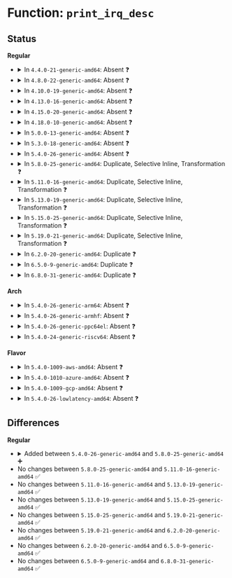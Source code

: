 # Function: <code>print_irq_desc</code>

## Status
<b>Regular</b>
<ul>
<li>
<details>
<summary>In <code>4.4.0-21-generic-amd64</code>: Absent ❓</summary>

```json
{
  "name": "print_irq_desc",
  "collision_type": "Static Duplication",
  "inline_type": "Full",
  "funcs": [
    {
      "addr": 18446744071579739590,
      "name": "print_irq_desc",
      "external": false,
      "loc": "kernel/irq/debug.h:12",
      "file": "kernel/irq/handle.c",
      "inline": "declared, inlined",
      "caller_inline": [
        "kernel/irq/handle.c:handle_bad_irq"
      ],
      "caller_func": []
    },
    {
      "addr": 18446744071579757488,
      "name": "print_irq_desc",
      "external": false,
      "loc": "kernel/irq/debug.h:12",
      "file": "kernel/irq/dummychip.c",
      "inline": "declared, inlined",
      "caller_inline": [
        "kernel/irq/dummychip.c:ack_bad"
      ],
      "caller_func": []
    }
  ],
  "symbols": []
}
```
</details>
</li>
<li>
<details>
<summary>In <code>4.8.0-22-generic-amd64</code>: Absent ❓</summary>

```json
{
  "name": "print_irq_desc",
  "collision_type": "Static Duplication",
  "inline_type": "Full",
  "funcs": [
    {
      "addr": 18446744071579761542,
      "name": "print_irq_desc",
      "external": false,
      "loc": "kernel/irq/debug.h:12",
      "file": "kernel/irq/handle.c",
      "inline": "declared, inlined",
      "caller_inline": [
        "kernel/irq/handle.c:handle_bad_irq"
      ],
      "caller_func": []
    },
    {
      "addr": 18446744071579780400,
      "name": "print_irq_desc",
      "external": false,
      "loc": "kernel/irq/debug.h:12",
      "file": "kernel/irq/dummychip.c",
      "inline": "declared, inlined",
      "caller_inline": [
        "kernel/irq/dummychip.c:ack_bad"
      ],
      "caller_func": []
    }
  ],
  "symbols": []
}
```
</details>
</li>
<li>
<details>
<summary>In <code>4.10.0-19-generic-amd64</code>: Absent ❓</summary>

```json
{
  "name": "print_irq_desc",
  "collision_type": "Static Duplication",
  "inline_type": "Full",
  "funcs": [
    {
      "addr": 18446744071579788566,
      "name": "print_irq_desc",
      "external": false,
      "loc": "kernel/irq/debug.h:12",
      "file": "kernel/irq/handle.c",
      "inline": "declared, inlined",
      "caller_inline": [
        "kernel/irq/handle.c:handle_bad_irq"
      ],
      "caller_func": []
    },
    {
      "addr": 18446744071579807184,
      "name": "print_irq_desc",
      "external": false,
      "loc": "kernel/irq/debug.h:12",
      "file": "kernel/irq/dummychip.c",
      "inline": "declared, inlined",
      "caller_inline": [
        "kernel/irq/dummychip.c:ack_bad"
      ],
      "caller_func": []
    }
  ],
  "symbols": []
}
```
</details>
</li>
<li>
<details>
<summary>In <code>4.13.0-16-generic-amd64</code>: Absent ❓</summary>

```json
{
  "name": "print_irq_desc",
  "collision_type": "Static Duplication",
  "inline_type": "Full",
  "funcs": [
    {
      "addr": 18446744071579786086,
      "name": "print_irq_desc",
      "external": false,
      "loc": "kernel/irq/debug.h:12",
      "file": "kernel/irq/handle.c",
      "inline": "declared, inlined",
      "caller_inline": [
        "kernel/irq/handle.c:handle_bad_irq"
      ],
      "caller_func": []
    },
    {
      "addr": 18446744071579804816,
      "name": "print_irq_desc",
      "external": false,
      "loc": "kernel/irq/debug.h:12",
      "file": "kernel/irq/dummychip.c",
      "inline": "declared, inlined",
      "caller_inline": [
        "kernel/irq/dummychip.c:ack_bad"
      ],
      "caller_func": []
    }
  ],
  "symbols": []
}
```
</details>
</li>
<li>
<details>
<summary>In <code>4.15.0-20-generic-amd64</code>: Absent ❓</summary>

```json
{
  "name": "print_irq_desc",
  "collision_type": "Static Duplication",
  "inline_type": "Full",
  "funcs": [
    {
      "addr": 18446744071579819446,
      "name": "print_irq_desc",
      "external": false,
      "loc": "kernel/irq/debug.h:13",
      "file": "kernel/irq/handle.c",
      "inline": "declared, inlined",
      "caller_inline": [
        "kernel/irq/handle.c:handle_bad_irq"
      ],
      "caller_func": []
    },
    {
      "addr": 18446744071579838870,
      "name": "print_irq_desc",
      "external": false,
      "loc": "kernel/irq/debug.h:13",
      "file": "kernel/irq/dummychip.c",
      "inline": "declared, inlined",
      "caller_inline": [
        "kernel/irq/dummychip.c:ack_bad"
      ],
      "caller_func": []
    }
  ],
  "symbols": []
}
```
</details>
</li>
<li>
<details>
<summary>In <code>4.18.0-10-generic-amd64</code>: Absent ❓</summary>

```json
{
  "name": "print_irq_desc",
  "collision_type": "Static Duplication",
  "inline_type": "Full",
  "funcs": [
    {
      "addr": 18446744071579853354,
      "name": "print_irq_desc",
      "external": false,
      "loc": "kernel/irq/debug.h:11",
      "file": "kernel/irq/handle.c",
      "inline": "declared, inlined",
      "caller_inline": [
        "kernel/irq/handle.c:handle_bad_irq"
      ],
      "caller_func": []
    },
    {
      "addr": 18446744071579872752,
      "name": "print_irq_desc",
      "external": false,
      "loc": "kernel/irq/debug.h:11",
      "file": "kernel/irq/dummychip.c",
      "inline": "declared, inlined",
      "caller_inline": [
        "kernel/irq/dummychip.c:ack_bad"
      ],
      "caller_func": []
    }
  ],
  "symbols": []
}
```
</details>
</li>
<li>
<details>
<summary>In <code>5.0.0-13-generic-amd64</code>: Absent ❓</summary>

```json
{
  "name": "print_irq_desc",
  "collision_type": "Static Duplication",
  "inline_type": "Full",
  "funcs": [
    {
      "addr": 18446744071579900314,
      "name": "print_irq_desc",
      "external": false,
      "loc": "kernel/irq/debug.h:11",
      "file": "kernel/irq/handle.c",
      "inline": "declared, inlined",
      "caller_inline": [
        "kernel/irq/handle.c:handle_bad_irq"
      ],
      "caller_func": []
    },
    {
      "addr": 18446744071579919792,
      "name": "print_irq_desc",
      "external": false,
      "loc": "kernel/irq/debug.h:11",
      "file": "kernel/irq/dummychip.c",
      "inline": "declared, inlined",
      "caller_inline": [
        "kernel/irq/dummychip.c:ack_bad"
      ],
      "caller_func": []
    }
  ],
  "symbols": []
}
```
</details>
</li>
<li>
<details>
<summary>In <code>5.3.0-18-generic-amd64</code>: Absent ❓</summary>

```json
{
  "name": "print_irq_desc",
  "collision_type": "Static Duplication",
  "inline_type": "Full",
  "funcs": [
    {
      "addr": 18446744071579935146,
      "name": "print_irq_desc",
      "external": false,
      "loc": "kernel/irq/debug.h:11",
      "file": "kernel/irq/handle.c",
      "inline": "declared, inlined",
      "caller_inline": [
        "kernel/irq/handle.c:handle_bad_irq"
      ],
      "caller_func": []
    },
    {
      "addr": 18446744071579958128,
      "name": "print_irq_desc",
      "external": false,
      "loc": "kernel/irq/debug.h:11",
      "file": "kernel/irq/dummychip.c",
      "inline": "declared, inlined",
      "caller_inline": [
        "kernel/irq/dummychip.c:ack_bad"
      ],
      "caller_func": []
    }
  ],
  "symbols": []
}
```
</details>
</li>
<li>
<details>
<summary>In <code>5.4.0-26-generic-amd64</code>: Absent ❓</summary>

```json
{
  "name": "print_irq_desc",
  "collision_type": "Static Duplication",
  "inline_type": "Full",
  "funcs": [
    {
      "addr": 18446744071579985274,
      "name": "print_irq_desc",
      "external": false,
      "loc": "kernel/irq/debug.h:11",
      "file": "kernel/irq/handle.c",
      "inline": "declared, inlined",
      "caller_inline": [
        "kernel/irq/handle.c:handle_bad_irq"
      ],
      "caller_func": []
    },
    {
      "addr": 18446744071580007920,
      "name": "print_irq_desc",
      "external": false,
      "loc": "kernel/irq/debug.h:11",
      "file": "kernel/irq/dummychip.c",
      "inline": "declared, inlined",
      "caller_inline": [
        "kernel/irq/dummychip.c:ack_bad"
      ],
      "caller_func": []
    }
  ],
  "symbols": []
}
```
</details>
</li>
<li>
<details>
<summary>In <code>5.8.0-25-generic-amd64</code>: Duplicate, Selective Inline, Transformation ❓</summary>

```c
void print_irq_desc(unsigned int irq, struct irq_desc * desc)
```

```json
{
  "name": "print_irq_desc",
  "collision_type": "Static Duplication",
  "inline_type": "Selective",
  "funcs": [
    {
      "addr": 0,
      "name": "print_irq_desc",
      "external": false,
      "loc": "kernel/irq/debug.h:11",
      "file": "kernel/irq/handle.c",
      "inline": "seen, unknown",
      "caller_inline": [],
      "caller_func": [
        "kernel/irq/handle.c:handle_bad_irq"
      ]
    },
    {
      "addr": 18446744071580057888,
      "name": "print_irq_desc",
      "external": false,
      "loc": "kernel/irq/debug.h:11",
      "file": "kernel/irq/dummychip.c",
      "inline": "declared, inlined",
      "caller_inline": [
        "kernel/irq/dummychip.c:ack_bad"
      ],
      "caller_func": []
    }
  ],
  "symbols": [
    {
      "addr": 18446744071580033392,
      "name": "print_irq_desc",
      "section": ".text",
      "bind": "STB_LOCAL",
      "size": 45
    },
    {
      "addr": 18446744071580034273,
      "name": "print_irq_desc.cold",
      "section": ".text",
      "bind": "STB_LOCAL",
      "size": 397
    }
  ]
}
```
</details>
</li>
<li>
<details>
<summary>In <code>5.11.0-16-generic-amd64</code>: Duplicate, Selective Inline, Transformation ❓</summary>

```c
void print_irq_desc(unsigned int irq, struct irq_desc * desc)
```

```json
{
  "name": "print_irq_desc",
  "collision_type": "Static Duplication",
  "inline_type": "Selective",
  "funcs": [
    {
      "addr": 0,
      "name": "print_irq_desc",
      "external": false,
      "loc": "kernel/irq/debug.h:11",
      "file": "kernel/irq/handle.c",
      "inline": "seen, unknown",
      "caller_inline": [],
      "caller_func": [
        "kernel/irq/handle.c:handle_bad_irq"
      ]
    },
    {
      "addr": 18446744071580040192,
      "name": "print_irq_desc",
      "external": false,
      "loc": "kernel/irq/debug.h:11",
      "file": "kernel/irq/dummychip.c",
      "inline": "declared, inlined",
      "caller_inline": [
        "kernel/irq/dummychip.c:ack_bad"
      ],
      "caller_func": []
    }
  ],
  "symbols": [
    {
      "addr": 18446744071580016976,
      "name": "print_irq_desc",
      "section": ".text",
      "bind": "STB_LOCAL",
      "size": 45
    },
    {
      "addr": 18446744071591302545,
      "name": "print_irq_desc.cold",
      "section": ".text",
      "bind": "STB_LOCAL",
      "size": 397
    }
  ]
}
```
</details>
</li>
<li>
<details>
<summary>In <code>5.13.0-19-generic-amd64</code>: Duplicate, Selective Inline, Transformation ❓</summary>

```c
void print_irq_desc(unsigned int irq, struct irq_desc * desc)
```

```json
{
  "name": "print_irq_desc",
  "collision_type": "Static Duplication",
  "inline_type": "Selective",
  "funcs": [
    {
      "addr": 0,
      "name": "print_irq_desc",
      "external": false,
      "loc": "kernel/irq/debug.h:11",
      "file": "kernel/irq/handle.c",
      "inline": "seen, unknown",
      "caller_inline": [],
      "caller_func": [
        "kernel/irq/handle.c:handle_bad_irq"
      ]
    },
    {
      "addr": 18446744071580041040,
      "name": "print_irq_desc",
      "external": false,
      "loc": "kernel/irq/debug.h:11",
      "file": "kernel/irq/dummychip.c",
      "inline": "declared, inlined",
      "caller_inline": [
        "kernel/irq/dummychip.c:ack_bad"
      ],
      "caller_func": []
    }
  ],
  "symbols": [
    {
      "addr": 18446744071580017760,
      "name": "print_irq_desc",
      "section": ".text",
      "bind": "STB_LOCAL",
      "size": 45
    },
    {
      "addr": 18446744071591245388,
      "name": "print_irq_desc.cold",
      "section": ".text",
      "bind": "STB_LOCAL",
      "size": 397
    }
  ]
}
```
</details>
</li>
<li>
<details>
<summary>In <code>5.15.0-25-generic-amd64</code>: Duplicate, Selective Inline, Transformation ❓</summary>

```c
void print_irq_desc(unsigned int irq, struct irq_desc * desc)
```

```json
{
  "name": "print_irq_desc",
  "collision_type": "Static Duplication",
  "inline_type": "Selective",
  "funcs": [
    {
      "addr": 0,
      "name": "print_irq_desc",
      "external": false,
      "loc": "kernel/irq/debug.h:11",
      "file": "kernel/irq/handle.c",
      "inline": "seen, unknown",
      "caller_inline": [],
      "caller_func": [
        "kernel/irq/handle.c:handle_bad_irq"
      ]
    },
    {
      "addr": 18446744071580173616,
      "name": "print_irq_desc",
      "external": false,
      "loc": "kernel/irq/debug.h:11",
      "file": "kernel/irq/dummychip.c",
      "inline": "declared, inlined",
      "caller_inline": [
        "kernel/irq/dummychip.c:ack_bad"
      ],
      "caller_func": []
    }
  ],
  "symbols": [
    {
      "addr": 18446744071580150016,
      "name": "print_irq_desc",
      "section": ".text",
      "bind": "STB_LOCAL",
      "size": 45
    },
    {
      "addr": 18446744071592137914,
      "name": "print_irq_desc.cold",
      "section": ".text",
      "bind": "STB_LOCAL",
      "size": 397
    }
  ]
}
```
</details>
</li>
<li>
<details>
<summary>In <code>5.19.0-21-generic-amd64</code>: Duplicate, Selective Inline, Transformation ❓</summary>

```c
void print_irq_desc(unsigned int irq, struct irq_desc * desc)
```

```json
{
  "name": "print_irq_desc",
  "collision_type": "Static Duplication",
  "inline_type": "Selective",
  "funcs": [
    {
      "addr": 0,
      "name": "print_irq_desc",
      "external": false,
      "loc": "kernel/irq/debug.h:11",
      "file": "kernel/irq/handle.c",
      "inline": "seen, unknown",
      "caller_inline": [],
      "caller_func": [
        "kernel/irq/handle.c:handle_bad_irq"
      ]
    },
    {
      "addr": 18446744071580320768,
      "name": "print_irq_desc",
      "external": false,
      "loc": "kernel/irq/debug.h:11",
      "file": "kernel/irq/dummychip.c",
      "inline": "declared, inlined",
      "caller_inline": [
        "kernel/irq/dummychip.c:ack_bad"
      ],
      "caller_func": []
    }
  ],
  "symbols": [
    {
      "addr": 18446744071580294912,
      "name": "print_irq_desc",
      "section": ".text",
      "bind": "STB_LOCAL",
      "size": 64
    },
    {
      "addr": 18446744071593908663,
      "name": "print_irq_desc.cold",
      "section": ".text",
      "bind": "STB_LOCAL",
      "size": 424
    }
  ]
}
```
</details>
</li>
<li>
<details>
<summary>In <code>6.2.0-20-generic-amd64</code>: Duplicate ❓</summary>

```c
void print_irq_desc(unsigned int irq, struct irq_desc * desc)
```

```json
{
  "name": "print_irq_desc",
  "collision_type": "Static Duplication",
  "inline_type": "No",
  "funcs": [
    {
      "addr": 18446744071580505952,
      "name": "print_irq_desc",
      "external": false,
      "loc": "kernel/irq/debug.h:11",
      "file": "kernel/irq/handle.c",
      "inline": "seen, unknown",
      "caller_inline": [],
      "caller_func": [
        "kernel/irq/handle.c:handle_bad_irq"
      ]
    },
    {
      "addr": 18446744071580535056,
      "name": "print_irq_desc",
      "external": false,
      "loc": "kernel/irq/debug.h:11",
      "file": "kernel/irq/dummychip.c",
      "inline": "seen, unknown",
      "caller_inline": [],
      "caller_func": [
        "kernel/irq/dummychip.c:ack_bad"
      ]
    }
  ],
  "symbols": [
    {
      "addr": 18446744071580505952,
      "name": "print_irq_desc",
      "section": ".text",
      "bind": "STB_LOCAL",
      "size": 541
    },
    {
      "addr": 18446744071580535056,
      "name": "print_irq_desc",
      "section": ".text",
      "bind": "STB_LOCAL",
      "size": 541
    }
  ]
}
```
</details>
</li>
<li>
<details>
<summary>In <code>6.5.0-9-generic-amd64</code>: Duplicate ❓</summary>

```c
void print_irq_desc(unsigned int irq, struct irq_desc * desc)
```

```json
{
  "name": "print_irq_desc",
  "collision_type": "Static Duplication",
  "inline_type": "No",
  "funcs": [
    {
      "addr": 18446744071580578096,
      "name": "print_irq_desc",
      "external": false,
      "loc": "kernel/irq/debug.h:11",
      "file": "kernel/irq/handle.c",
      "inline": "seen, unknown",
      "caller_inline": [],
      "caller_func": [
        "kernel/irq/handle.c:handle_bad_irq"
      ]
    },
    {
      "addr": 18446744071580608400,
      "name": "print_irq_desc",
      "external": false,
      "loc": "kernel/irq/debug.h:11",
      "file": "kernel/irq/dummychip.c",
      "inline": "seen, unknown",
      "caller_inline": [],
      "caller_func": [
        "kernel/irq/dummychip.c:ack_bad"
      ]
    }
  ],
  "symbols": [
    {
      "addr": 18446744071580578096,
      "name": "print_irq_desc",
      "section": ".text",
      "bind": "STB_LOCAL",
      "size": 541
    },
    {
      "addr": 18446744071580608400,
      "name": "print_irq_desc",
      "section": ".text",
      "bind": "STB_LOCAL",
      "size": 541
    }
  ]
}
```
</details>
</li>
<li>
<details>
<summary>In <code>6.8.0-31-generic-amd64</code>: Duplicate ❓</summary>

```c
void print_irq_desc(unsigned int irq, struct irq_desc * desc)
```

```json
{
  "name": "print_irq_desc",
  "collision_type": "Static Duplication",
  "inline_type": "No",
  "funcs": [
    {
      "addr": 18446744071580642448,
      "name": "print_irq_desc",
      "external": false,
      "loc": "kernel/irq/debug.h:11",
      "file": "kernel/irq/handle.c",
      "inline": "seen, unknown",
      "caller_inline": [],
      "caller_func": [
        "kernel/irq/handle.c:handle_bad_irq"
      ]
    },
    {
      "addr": 18446744071580672912,
      "name": "print_irq_desc",
      "external": false,
      "loc": "kernel/irq/debug.h:11",
      "file": "kernel/irq/dummychip.c",
      "inline": "seen, unknown",
      "caller_inline": [],
      "caller_func": [
        "kernel/irq/dummychip.c:ack_bad"
      ]
    }
  ],
  "symbols": [
    {
      "addr": 18446744071580642448,
      "name": "print_irq_desc",
      "section": ".text",
      "bind": "STB_LOCAL",
      "size": 541
    },
    {
      "addr": 18446744071580672912,
      "name": "print_irq_desc",
      "section": ".text",
      "bind": "STB_LOCAL",
      "size": 541
    }
  ]
}
```
</details>
</li>
</ul>
<b>Arch</b>
<ul>
<li>
<details>
<summary>In <code>5.4.0-26-generic-arm64</code>: Absent ❓</summary>

```json
{
  "name": "print_irq_desc",
  "collision_type": "Static Duplication",
  "inline_type": "Full",
  "funcs": [
    {
      "addr": 18446603336491172860,
      "name": "print_irq_desc",
      "external": false,
      "loc": "kernel/irq/debug.h:11",
      "file": "kernel/irq/handle.c",
      "inline": "declared, inlined",
      "caller_inline": [
        "kernel/irq/handle.c:handle_bad_irq"
      ],
      "caller_func": []
    },
    {
      "addr": 18446603336491205568,
      "name": "print_irq_desc",
      "external": false,
      "loc": "kernel/irq/debug.h:11",
      "file": "kernel/irq/dummychip.c",
      "inline": "declared, inlined",
      "caller_inline": [
        "kernel/irq/dummychip.c:ack_bad"
      ],
      "caller_func": []
    }
  ],
  "symbols": []
}
```
</details>
</li>
<li>
<details>
<summary>In <code>5.4.0-26-generic-armhf</code>: Absent ❓</summary>

```json
{
  "name": "print_irq_desc",
  "collision_type": "Static Duplication",
  "inline_type": "Full",
  "funcs": [
    {
      "addr": 3225197452,
      "name": "print_irq_desc",
      "external": false,
      "loc": "kernel/irq/debug.h:11",
      "file": "kernel/irq/handle.c",
      "inline": "declared, inlined",
      "caller_inline": [
        "kernel/irq/handle.c:handle_bad_irq"
      ],
      "caller_func": []
    },
    {
      "addr": 3225223764,
      "name": "print_irq_desc",
      "external": false,
      "loc": "kernel/irq/debug.h:11",
      "file": "kernel/irq/dummychip.c",
      "inline": "declared, inlined",
      "caller_inline": [
        "kernel/irq/dummychip.c:ack_bad"
      ],
      "caller_func": []
    }
  ],
  "symbols": []
}
```
</details>
</li>
<li>
<details>
<summary>In <code>5.4.0-26-generic-ppc64el</code>: Absent ❓</summary>

```json
{
  "name": "print_irq_desc",
  "collision_type": "Static Duplication",
  "inline_type": "Full",
  "funcs": [
    {
      "addr": 13835058055284073020,
      "name": "print_irq_desc",
      "external": false,
      "loc": "kernel/irq/debug.h:11",
      "file": "kernel/irq/handle.c",
      "inline": "declared, inlined",
      "caller_inline": [
        "kernel/irq/handle.c:handle_bad_irq"
      ],
      "caller_func": []
    },
    {
      "addr": 13835058055284108788,
      "name": "print_irq_desc",
      "external": false,
      "loc": "kernel/irq/debug.h:11",
      "file": "kernel/irq/dummychip.c",
      "inline": "declared, inlined",
      "caller_inline": [
        "kernel/irq/dummychip.c:ack_bad"
      ],
      "caller_func": []
    }
  ],
  "symbols": []
}
```
</details>
</li>
<li>
<details>
<summary>In <code>5.4.0-24-generic-riscv64</code>: Absent ❓</summary>

```json
{
  "name": "print_irq_desc",
  "collision_type": "Static Duplication",
  "inline_type": "Full",
  "funcs": [
    {
      "addr": 18446743936271724106,
      "name": "print_irq_desc",
      "external": false,
      "loc": "kernel/irq/debug.h:11",
      "file": "kernel/irq/handle.c",
      "inline": "declared, inlined",
      "caller_inline": [
        "kernel/irq/handle.c:handle_bad_irq"
      ],
      "caller_func": []
    },
    {
      "addr": 18446743936271746080,
      "name": "print_irq_desc",
      "external": false,
      "loc": "kernel/irq/debug.h:11",
      "file": "kernel/irq/dummychip.c",
      "inline": "declared, inlined",
      "caller_inline": [
        "kernel/irq/dummychip.c:ack_bad"
      ],
      "caller_func": []
    }
  ],
  "symbols": []
}
```
</details>
</li>
</ul>
<b>Flavor</b>
<ul>
<li>
<details>
<summary>In <code>5.4.0-1009-aws-amd64</code>: Absent ❓</summary>

```json
{
  "name": "print_irq_desc",
  "collision_type": "Static Duplication",
  "inline_type": "Full",
  "funcs": [
    {
      "addr": 18446744071579954010,
      "name": "print_irq_desc",
      "external": false,
      "loc": "kernel/irq/debug.h:11",
      "file": "kernel/irq/handle.c",
      "inline": "declared, inlined",
      "caller_inline": [
        "kernel/irq/handle.c:handle_bad_irq"
      ],
      "caller_func": []
    },
    {
      "addr": 18446744071579976656,
      "name": "print_irq_desc",
      "external": false,
      "loc": "kernel/irq/debug.h:11",
      "file": "kernel/irq/dummychip.c",
      "inline": "declared, inlined",
      "caller_inline": [
        "kernel/irq/dummychip.c:ack_bad"
      ],
      "caller_func": []
    }
  ],
  "symbols": []
}
```
</details>
</li>
<li>
<details>
<summary>In <code>5.4.0-1010-azure-amd64</code>: Absent ❓</summary>

```json
{
  "name": "print_irq_desc",
  "collision_type": "Static Duplication",
  "inline_type": "Full",
  "funcs": [
    {
      "addr": 18446744071579891882,
      "name": "print_irq_desc",
      "external": false,
      "loc": "kernel/irq/debug.h:11",
      "file": "kernel/irq/handle.c",
      "inline": "declared, inlined",
      "caller_inline": [
        "kernel/irq/handle.c:handle_bad_irq"
      ],
      "caller_func": []
    },
    {
      "addr": 18446744071579914464,
      "name": "print_irq_desc",
      "external": false,
      "loc": "kernel/irq/debug.h:11",
      "file": "kernel/irq/dummychip.c",
      "inline": "declared, inlined",
      "caller_inline": [
        "kernel/irq/dummychip.c:ack_bad"
      ],
      "caller_func": []
    }
  ],
  "symbols": []
}
```
</details>
</li>
<li>
<details>
<summary>In <code>5.4.0-1009-gcp-amd64</code>: Absent ❓</summary>

```json
{
  "name": "print_irq_desc",
  "collision_type": "Static Duplication",
  "inline_type": "Full",
  "funcs": [
    {
      "addr": 18446744071579945546,
      "name": "print_irq_desc",
      "external": false,
      "loc": "kernel/irq/debug.h:11",
      "file": "kernel/irq/handle.c",
      "inline": "declared, inlined",
      "caller_inline": [
        "kernel/irq/handle.c:handle_bad_irq"
      ],
      "caller_func": []
    },
    {
      "addr": 18446744071579968192,
      "name": "print_irq_desc",
      "external": false,
      "loc": "kernel/irq/debug.h:11",
      "file": "kernel/irq/dummychip.c",
      "inline": "declared, inlined",
      "caller_inline": [
        "kernel/irq/dummychip.c:ack_bad"
      ],
      "caller_func": []
    }
  ],
  "symbols": []
}
```
</details>
</li>
<li>
<details>
<summary>In <code>5.4.0-26-lowlatency-amd64</code>: Absent ❓</summary>

```json
{
  "name": "print_irq_desc",
  "collision_type": "Static Duplication",
  "inline_type": "Full",
  "funcs": [
    {
      "addr": 18446744071579991930,
      "name": "print_irq_desc",
      "external": false,
      "loc": "kernel/irq/debug.h:11",
      "file": "kernel/irq/handle.c",
      "inline": "declared, inlined",
      "caller_inline": [
        "kernel/irq/handle.c:handle_bad_irq"
      ],
      "caller_func": []
    },
    {
      "addr": 18446744071580014816,
      "name": "print_irq_desc",
      "external": false,
      "loc": "kernel/irq/debug.h:11",
      "file": "kernel/irq/dummychip.c",
      "inline": "declared, inlined",
      "caller_inline": [
        "kernel/irq/dummychip.c:ack_bad"
      ],
      "caller_func": []
    }
  ],
  "symbols": []
}
```
</details>
</li>
</ul>

## Differences
<b>Regular</b>
<ul>
<li>
<details>
<summary>Added between <code>5.4.0-26-generic-amd64</code> and <code>5.8.0-25-generic-amd64</code> ➕</summary>

```c
void print_irq_desc(unsigned int irq, struct irq_desc * desc)
```
</details>
</li>
<li>
No changes between <code>5.8.0-25-generic-amd64</code> and <code>5.11.0-16-generic-amd64</code> ✅
</li>
<li>
No changes between <code>5.11.0-16-generic-amd64</code> and <code>5.13.0-19-generic-amd64</code> ✅
</li>
<li>
No changes between <code>5.13.0-19-generic-amd64</code> and <code>5.15.0-25-generic-amd64</code> ✅
</li>
<li>
No changes between <code>5.15.0-25-generic-amd64</code> and <code>5.19.0-21-generic-amd64</code> ✅
</li>
<li>
No changes between <code>5.19.0-21-generic-amd64</code> and <code>6.2.0-20-generic-amd64</code> ✅
</li>
<li>
No changes between <code>6.2.0-20-generic-amd64</code> and <code>6.5.0-9-generic-amd64</code> ✅
</li>
<li>
No changes between <code>6.5.0-9-generic-amd64</code> and <code>6.8.0-31-generic-amd64</code> ✅
</li>
</ul>
